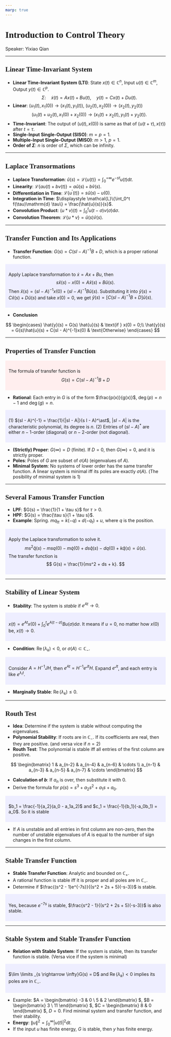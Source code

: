 ```yaml
---
marp: true
---
```

<style>
  section {
    font-family: 'LXGW Bright';
  }

  h1, h2, h3 {
    font-family: 'LXGW Bright';
  }
</style>
<style>
img[alt~="center"] {
  display: block;
  margin: 0 auto;
}
</style>
<style>
.note {
  background-color: #eef;
  padding: 10px;
  margin: 10px 0;
  text-align: left;
}
.trick {
  background-color: #fee;
  padding: 10px;
  margin: 10px 0;
  text-align: left;
}
</style>

# Introduction to Control Theory

Speaker: Yixiao Qian

---

## Linear Time-Invariant System

- **Linear Time-Invariant System (LTI)**: State $x(t) \in \mathbb{C}^n$, Input $u(t) \in \mathbb{C}^m$, Output $y(t) \in \mathbb{C}^p$.
$$
\Sigma: \quad \dot{x}(t) = A x(t) + Bu(t), \quad y(t) = Cx(t) + Du(t).
$$
- **Linear**: $(u_1(t), x_1(0)) \rightarrow (x_1(t), y_1(t))$, $(u_2(t), x_2(0)) \rightarrow (x_2(t), y_2(t))$
$$ (u_1(t) + u_2(t), x_1(0) + x_2(0)) \rightarrow (x_1(t)+x_2(t), y_1(t)+y_2(t)). $$
- **Time-Invariant**: The output of $(u(t), x(0))$ is same as that of $(u(t + \tau), x(\tau))$ after $t = \tau$.
- **Single-Input Single-Output (SISO)**: $m = p = 1$.
- **Multiple-Input Single-Output (MISO)**: $m > 1$, $p = 1$.
- **Order of $\Sigma$**: $n$ is order of $\Sigma$, which can be infinity.

---

## Laplace Transormations

- **Laplace Transformation**: $\displaystyle \hat{u}(s) = \mathcal{L} \{u(t)\} = \int_0^{+\infty} e^{-st}u(t)\mathrm{d} t$.
- **Linearity**: $\mathcal{L}\{a u(t) + bv(t)\} = a \hat{u}(s) + b \hat{v}(s)$.
- **Differentiation in Time**: $\mathcal{L} \{u^{\prime}(t)\} = s\hat{u}(s) - u(0)$.
- **Integration in Time**: $\displaystyle \mathcal{L}\{\int_0^t f(\tau)\mathrm{d} \tau\} = \frac{\hat{u}(s)}{s}$.
- **Convolution Product**: $\displaystyle (u \ast v) (t) = \int_0^t u(t - \sigma) v(\sigma)\mathrm{d} \sigma$.
- **Convolution Theorem**: $\mathcal{L}\{u \ast v\} = \hat{u}(s)\hat{v}(s)$.

---

## Transfer Function and Its Applications

- **Transfer Function**: $G(s) = C(sI - A)^{-1} B + D$, which is a proper rational function.

<div class=note>

Apply Laplace transformation to $\dot{x} = Ax + Bu$, then
$$ s \hat{x}(s) - x(0) = A\hat{x}(s) + B\hat{u}(s). $$
Then $\hat{x}(s) = (s I - A)^{-1}x(0) + (sI - A)^{-1}B\hat{u}(s)$. Substituting it into $\hat{y}(s) = C\hat{x}(s) + D\hat{u}(s)$ and take $x(0) = 0$, we get $\hat{y}(s) = [C(sI - A)^{-1}B + D]\hat{u}(s)$.

</div>

- **Conclusion**

$$
\begin{cases}
  \hat{y}(s) = G(s) \hat{u}(s) & \text{if } x(0) = 0;\\
  \hat{y}(s) = G(s)\hat{u}(s) + C(sI - A)^{-1}x(0) & \text{Otherwise}
\end{cases}
$$

---

## Properties of Transfer Function

<div class=trick>

The formula of transfer function is
$$G(s) = C(sI - A)^{-1}B + D$$

</div>

- **Rational**: Each entry in $G$ is of the form $\frac{p(x)}{g(x)}$, $\operatorname{deg}(p) = n-1$ and $\operatorname{deg}(g) = n$.

<div class=note>

(1) $(sI - A)^{-1} = \frac{1}{|sI - A|}(s I - A)^\ast$, $|sI - A|$ is the characteristic polynomial, its degree is $n$.
(2) Entries of $(sI - A)^\ast$ are either $n - 1$-order (diagonal) or $n - 2$-order (not diagonal).

</div>

- **(Strictly) Proper**: $G(\infty) = D$ (finite). If $D = 0$, then $G(\infty) = 0$, and it is strictly proper.
- **Poles**: Poles of $G$ are subset of $\sigma(A)$ (eigenvalues of $A$).
- **Minimal System**: No systems of lower order has the same transfer function. A linear system is minimal iff its poles are exactly $\sigma(A)$. (The posibility of minimal system is $1$)

---

## Several Famous Transfer Function

- **LPF**: $G(s) = \frac{1}{1 + \tau s}$ for $\tau > 0$.
- **HPF**: $G(s) = \frac{\tau s}{1 + \tau s}$.
- **Example**: Spring. $mq_{tt} = k(-q) + d(-q_t)+u$, where $q$ is the position.

<div class=note>

Apply the Laplace transformation to solve it.
$$ ms^2 \hat{q}(s) - m sq(0) - m\dot{q}(0) + ds\hat{q}(s) - dq(0) + k\hat{q}(s) = \hat{u}(s). $$
The transfer function is
$$ G(s) = \frac{1}{ms^2 + ds + k}. $$

</div>

---

## Stability of Linear System

- **Stability**: The system is *stable* if $e^{At} \rightarrow 0$.

<div class=note>

${\displaystyle x(t) = e^{At}x(0) + \int_0^t e^{A(t - \sigma)}B u(\sigma)\mathrm{d} \sigma}$. It means if $u = 0$, no matter how $x(0)$ be, $x(t) \rightarrow 0$.

</div>

- **Condition**: $\operatorname{Re}(\lambda_k) < 0$, or $\sigma(A) \subset \mathbb{C}_-$.

<div class=note>

Consider $A = H^{-1}JH$, then $e^{At} = H^{-1}e^{Jt}H$. Expand $e^{Jt}$, and each entry is like $e^{\lambda_i t}$.

</div>

- **Marginally Stable**: $\operatorname{Re}(\lambda_k) \leq 0$.

---

## Routh Test

- **Idea**: Determine if the system is stable without computing the eigenvalues.
- **Polynomial Stability**: If roots are in $\mathbb{C}_-$. If its coefficients are real, then they are positive. (and versa vice if $n = 2$)
- **Routh Test**: The polynomial is stable iff all entries of the first column are positive.

$$
\begin{bmatrix}
  1 & a_{n-2} & a_{n-4} & a_{n-6} & \cdots \\
  a_{n-1} & a_{n-3} & a_{n-5} & a_{n-7} & \cdots
\end{bmatrix}
$$

- **Calculation of $b$**: If $a_n$ is over, then substitute it with $0$.
- Derive the formula for $p(s) = s^3 + a_2s^2 + a_1 s + a_0$.

<div class=note>

$b_1 = \frac{-1}{a_2}(a_0 - a_1a_2)$ and $c_1 = \frac{-1}{b_1}(-a_0b_1) = a_0$. So it is stable 

</div>

- If $A$ is unstable and all entries in first column are non-zero, then the number of unstable eigenvalues of $A$ is equal to the number of sign changes in the first column.

---

## Stable Transfer Function

- **Stable Transfer Function**: Analytic and bounded on $\mathbb{C}_+$.
- A rational function is stable iff it is proper and all poles are in $\mathbb{C}_-$.
- Determine if $\frac{(s^2 - 1)e^{-7s}}{(s^2 + 2s + 5)(-s-3)}$ is stable.

<div class=note>

Yes, because $e^{-7s}$ is stable, $\frac{s^2 - 1}{(s^2 + 2s + 5)(-s-3)}$ is also stable.

</div>


---

## Stable System and Stable Transfer Function


- **Relation with Stable System**: If the system is stable, then its transfer function is stable. (Versa vice if the system is minimal)

<div class=note>

$\lim \limits _{s \rightarrow \infty}G(s) = D$ and $\operatorname{Re}(\lambda_k) < 0$ implies its poles are in $\mathbb{C}_-$.

</div>

- Example: $A =
\begin{bmatrix}
  -3 & 0 \\ 5 & 2
\end{bmatrix}
$, $B =
\begin{bmatrix}
  3 \\ 11
\end{bmatrix}
$, $C =
\begin{bmatrix}
  8 & 0
\end{bmatrix}
$, $D = 0$. Find minimal system and transfer function, and their stability.
- **Energy**: $\|u\|^2 = \int_0^{\infty} |u(t)|^2 \mathrm{d} t$.
- If the input $u$ has finite energy, $G$ is stable, then $y$ has finite energy.


